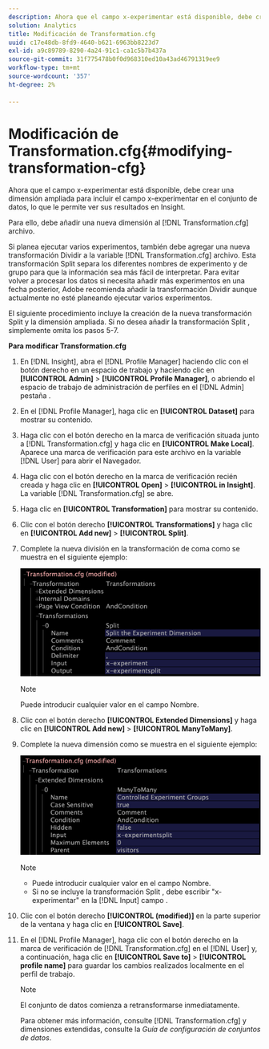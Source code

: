 ```yaml
---
description: Ahora que el campo x-experimentar está disponible, debe crear una dimensión ampliada para incluir el campo x-experimentar en el conjunto de datos, lo que le permite ver sus resultados en Insight.
solution: Analytics
title: Modificación de Transformation.cfg
uuid: c17e48db-8fd9-4640-b621-6963bb8223d7
exl-id: a9c89789-8290-4a24-91c1-ca1c5b7b437a
source-git-commit: 31f775478b0f0d968310ed10a43ad46791319ee9
workflow-type: tm+mt
source-wordcount: '357'
ht-degree: 2%

---
```


# Modificación de Transformation.cfg{#modifying-transformation-cfg}

Ahora que el campo x-experimentar está disponible, debe crear una dimensión ampliada para incluir el campo x-experimentar en el conjunto de datos, lo que le permite ver sus resultados en Insight.

Para ello, debe añadir una nueva dimensión al [!DNL Transformation.cfg] archivo.

Si planea ejecutar varios experimentos, también debe agregar una nueva transformación Dividir a la variable [!DNL Transformation.cfg] archivo. Esta transformación Split separa los diferentes nombres de experimento y de grupo para que la información sea más fácil de interpretar. Para evitar volver a procesar los datos si necesita añadir más experimentos en una fecha posterior, Adobe recomienda añadir la transformación Dividir aunque actualmente no esté planeando ejecutar varios experimentos.

El siguiente procedimiento incluye la creación de la nueva transformación Split y la dimensión ampliada. Si no desea añadir la transformación Split , simplemente omita los pasos 5-7.

**Para modificar Transformation.cfg**

1. En [!DNL Insight], abra el [!DNL Profile Manager] haciendo clic con el botón derecho en un espacio de trabajo y haciendo clic en **[!UICONTROL Admin]** > **[!UICONTROL Profile Manager]**, o abriendo el espacio de trabajo de administración de perfiles en el [!DNL Admin] pestaña .
1. En el [!DNL Profile Manager], haga clic en **[!UICONTROL Dataset]** para mostrar su contenido.
1. Haga clic con el botón derecho en la marca de verificación situada junto a [!DNL Transformation.cfg] y haga clic en **[!UICONTROL Make Local]**. Aparece una marca de verificación para este archivo en la variable [!DNL User] para abrir el Navegador.
1. Haga clic con el botón derecho en la marca de verificación recién creada y haga clic en **[!UICONTROL Open]** > **[!UICONTROL in Insight]**. La variable [!DNL Transformation.cfg] se abre.
1. Haga clic en **[!UICONTROL Transformation]** para mostrar su contenido.
1. Clic con el botón derecho **[!UICONTROL Transformations]** y haga clic en **[!UICONTROL Add new]** > **[!UICONTROL Split]**.
1. Complete la nueva división en la transformación de coma como se muestra en el siguiente ejemplo:

   ![Información sobre los pasos](assets/New_split_transformation.png)

   >[!NOTE]
   >
   >Puede introducir cualquier valor en el campo Nombre.

1. Clic con el botón derecho **[!UICONTROL Extended Dimensions]** y haga clic en **[!UICONTROL Add new]** > **[!UICONTROL ManyToMany]**.
1. Complete la nueva dimensión como se muestra en el siguiente ejemplo:

   ![Información sobre los pasos](assets/New_Dimension_controlled_experiment_groups.png)

   >[!NOTE]
   >
   >* Puede introducir cualquier valor en el campo Nombre.
   >* Si no se incluye la transformación Split , debe escribir &quot;x-experimentar&quot; en la [!DNL Input] campo .


1. Clic con el botón derecho **[!UICONTROL (modified)]** en la parte superior de la ventana y haga clic en **[!UICONTROL Save]**.
1. En el [!DNL Profile Manager], haga clic con el botón derecho en la marca de verificación de [!DNL Transformation.cfg] en el [!DNL User] y, a continuación, haga clic en **[!UICONTROL Save to]** > **[!UICONTROL profile name]** para guardar los cambios realizados localmente en el perfil de trabajo.

   >[!NOTE]
   >
   >El conjunto de datos comienza a retransformarse inmediatamente.

   Para obtener más información, consulte [!DNL Transformation.cfg] y dimensiones extendidas, consulte la *Guía de configuración de conjuntos de datos*.
